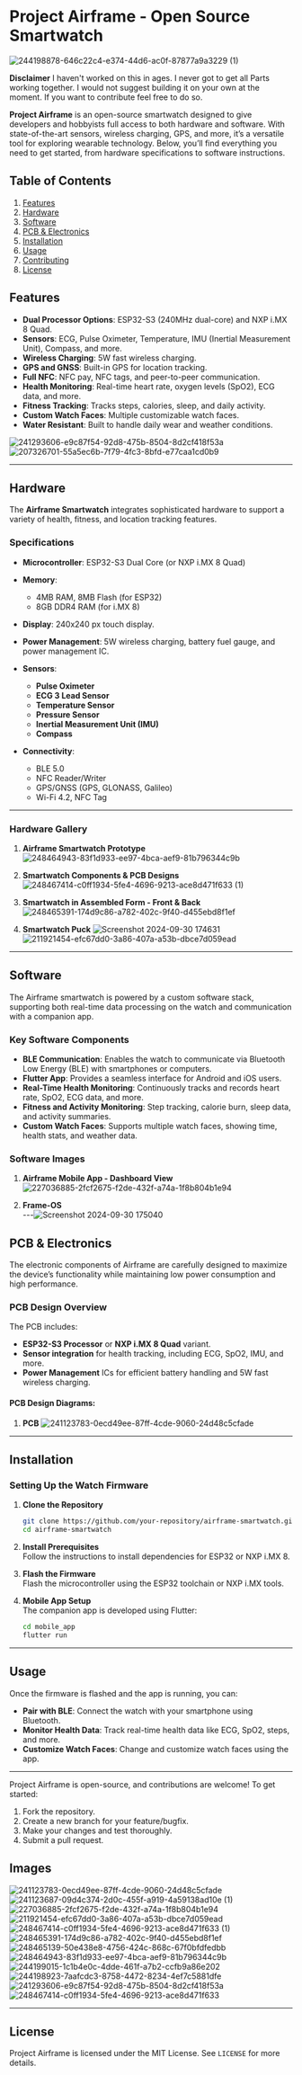 # Project Airframe - Open Source Smartwatch

![244198878-646c22c4-e374-44d6-ac0f-87877a9a3229 (1)](https://github.com/user-attachments/assets/7a5e7fc0-9f43-4ed2-866d-ce484d9eea08)

**Disclaimer** I haven't worked on this in ages. I never got to get all Parts working together. I would not suggest building it on your own at the moment. If you want to contribute feel free to do so. 

**Project Airframe** is an open-source smartwatch designed to give developers and hobbyists full access to both hardware and software. With state-of-the-art sensors, wireless charging, GPS, and more, it’s a versatile tool for exploring wearable technology. Below, you’ll find everything you need to get started, from hardware specifications to software instructions.

## Table of Contents
1. [Features](#features)
2. [Hardware](#hardware)
3. [Software](#software)
4. [PCB & Electronics](#pcb--electronics)
5. [Installation](#installation)
6. [Usage](#usage)
7. [Contributing](#contributing)
8. [License](#license)

## Features

- **Dual Processor Options**: ESP32-S3 (240MHz dual-core) and NXP i.MX 8 Quad.
- **Sensors**: ECG, Pulse Oximeter, Temperature, IMU (Inertial Measurement Unit), Compass, and more.
- **Wireless Charging**: 5W fast wireless charging.
- **GPS and GNSS**: Built-in GPS for location tracking.
- **Full NFC**: NFC pay, NFC tags, and peer-to-peer communication.
- **Health Monitoring**: Real-time heart rate, oxygen levels (SpO2), ECG data, and more.
- **Fitness Tracking**: Tracks steps, calories, sleep, and daily activity.
- **Custom Watch Faces**: Multiple customizable watch faces.
- **Water Resistant**: Built to handle daily wear and weather conditions.

![241293606-e9c87f54-92d8-475b-8504-8d2cf418f53a](https://github.com/user-attachments/assets/693da952-6e1c-453d-a6ec-a126f1c2ab03)
![207326701-55a5ec6b-7f79-4fc3-8bfd-e77caa1cd0b9](https://github.com/user-attachments/assets/4d40084b-7ca1-4a87-8b07-80a2468a00cc)


---

## Hardware

The **Airframe Smartwatch** integrates sophisticated hardware to support a variety of health, fitness, and location tracking features.

### Specifications

- **Microcontroller**: ESP32-S3 Dual Core (or NXP i.MX 8 Quad)
- **Memory**: 
  - 4MB RAM, 8MB Flash (for ESP32)
  - 8GB DDR4 RAM (for i.MX 8)
- **Display**: 240x240 px touch display.
- **Power Management**: 5W wireless charging, battery fuel gauge, and power management IC.
- **Sensors**:
  - **Pulse Oximeter** 
  - **ECG 3 Lead Sensor** 
  - **Temperature Sensor**
  - **Pressure Sensor**
  - **Inertial Measurement Unit (IMU)**
  - **Compass**
  
- **Connectivity**: 
  - BLE 5.0
  - NFC Reader/Writer
  - GPS/GNSS (GPS, GLONASS, Galileo)
  - Wi-Fi 4.2, NFC Tag

---

### Hardware Gallery

1. **Airframe Smartwatch Prototype**
   ![248464943-83f1d933-ee97-4bca-aef9-81b796344c9b](https://github.com/user-attachments/assets/3a7f311c-2e9c-446f-94e9-5d0d884ee9e1)

2. **Smartwatch Components & PCB Designs**  
   ![248467414-c0ff1934-5fe4-4696-9213-ace8d471f633 (1)](https://github.com/user-attachments/assets/4cb15749-a03a-4ba1-91e2-6235cf5d4ce2)

3. **Smartwatch in Assembled Form - Front & Back**
   ![248465391-174d9c86-a782-402c-9f40-d455ebd8f1ef](https://github.com/user-attachments/assets/88d6a27c-0659-45d0-a401-6666e3d667b4)
   
3. **Smartwatch Puck**
   ![Screenshot 2024-09-30 174631](https://github.com/user-attachments/assets/f66506e5-2965-4dd6-ac76-fcacb692d002)
   ![211921454-efc67dd0-3a86-407a-a53b-dbce7d059ead](https://github.com/user-attachments/assets/1e383d4d-ad63-4f46-b15b-b5678c955e0d)


---

## Software

The Airframe smartwatch is powered by a custom software stack, supporting both real-time data processing on the watch and communication with a companion app.

### Key Software Components

- **BLE Communication**: Enables the watch to communicate via Bluetooth Low Energy (BLE) with smartphones or computers.
- **Flutter App**: Provides a seamless interface for Android and iOS users.
- **Real-Time Health Monitoring**: Continuously tracks and records heart rate, SpO2, ECG data, and more.
- **Fitness and Activity Monitoring**: Step tracking, calorie burn, sleep data, and activity summaries.
- **Custom Watch Faces**: Supports multiple watch faces, showing time, health stats, and weather data.

### Software Images

1. **Airframe Mobile App - Dashboard View**  
![227036885-2fcf2675-f2de-432f-a74a-1f8b804b1e94](https://github.com/user-attachments/assets/7a61117e-b7ba-4130-8972-cf81db6b3340)

2. **Frame-OS**  
---![Screenshot 2024-09-30 175040](https://github.com/user-attachments/assets/5502f927-6beb-450d-83aa-34725e6c004d)


## PCB & Electronics

The electronic components of Airframe are carefully designed to maximize the device’s functionality while maintaining low power consumption and high performance.

### PCB Design Overview

The PCB includes:
- **ESP32-S3 Processor** or **NXP i.MX 8 Quad** variant.
- **Sensor integration** for health tracking, including ECG, SpO2, IMU, and more.
- **Power Management** ICs for efficient battery handling and 5W fast wireless charging.
  
#### PCB Design Diagrams:

1. **PCB**
   ![241123783-0ecd49ee-87ff-4cde-9060-24d48c5cfade](https://github.com/user-attachments/assets/2314dfe0-84d8-4635-9061-3e2ef1ed1341)

---

## Installation

### Setting Up the Watch Firmware

1. **Clone the Repository**  
   ```bash
   git clone https://github.com/your-repository/airframe-smartwatch.git
   cd airframe-smartwatch
   ```

2. **Install Prerequisites**  
   Follow the instructions to install dependencies for ESP32 or NXP i.MX 8.

3. **Flash the Firmware**  
   Flash the microcontroller using the ESP32 toolchain or NXP i.MX tools.

4. **Mobile App Setup**  
   The companion app is developed using Flutter:
   ```bash
   cd mobile_app
   flutter run
   ```

---

## Usage

Once the firmware is flashed and the app is running, you can:

- **Pair with BLE**: Connect the watch with your smartphone using Bluetooth.
- **Monitor Health Data**: Track real-time health data like ECG, SpO2, steps, and more.
- **Customize Watch Faces**: Change and customize watch faces using the app.

---



Project Airframe is open-source, and contributions are welcome! To get started:

1. Fork the repository.
2. Create a new branch for your feature/bugfix.
3. Make your changes and test thoroughly.
4. Submit a pull request.

## Images
![241123783-0ecd49ee-87ff-4cde-9060-24d48c5cfade](https://github.com/user-attachments/assets/723f9d1d-d55b-43e2-903b-58e9a6d527c5)
![241123687-09d4c374-2d0c-455f-a919-4a59138ad10e (1)](https://github.com/user-attachments/assets/98daed2b-03cf-461d-a02b-3312617687c1)
![227036885-2fcf2675-f2de-432f-a74a-1f8b804b1e94](https://github.com/user-attachments/assets/dc71fa96-021d-498c-95cd-1b7353347f7b)
![211921454-efc67dd0-3a86-407a-a53b-dbce7d059ead](https://github.com/user-attachments/assets/d7088ce9-c997-458a-9e91-dc985a632ba4)
![248467414-c0ff1934-5fe4-4696-9213-ace8d471f633 (1)](https://github.com/user-attachments/assets/61887194-b57b-45d6-9b67-0e76043d813e)
![248465391-174d9c86-a782-402c-9f40-d455ebd8f1ef](https://github.com/user-attachments/assets/6e123352-491e-40b5-af0f-9c0008e83fb9)
![248465139-50e438e8-4756-424c-868c-67f0bfdfedbb](https://github.com/user-attachments/assets/a68f6fce-e5cd-4bab-bd28-738f808581b7)
![248464943-83f1d933-ee97-4bca-aef9-81b796344c9b](https://github.com/user-attachments/assets/a76052a9-a93f-41f6-9087-b57bb3987414)
![244199015-1c1b4e0c-4dde-461f-a7b2-ccfb9a86e202](https://github.com/user-attachments/assets/92ec8bbe-2105-4832-90a0-8a6831f65365)
![244198923-7aafcdc3-8758-4472-8234-4ef7c5881dfe](https://github.com/user-attachments/assets/8199f988-7c31-4913-b2d4-b22e3f266962)
![241293606-e9c87f54-92d8-475b-8504-8d2cf418f53a](https://github.com/user-attachments/assets/979d5030-795e-4fb5-97d5-64fe775a2b9d)
![248467414-c0ff1934-5fe4-4696-9213-ace8d471f633](https://github.com/user-attachments/assets/172599c9-fc08-4d54-b06c-b6f6def764fe)


---

## License

Project Airframe is licensed under the MIT License. See `LICENSE` for more details.
